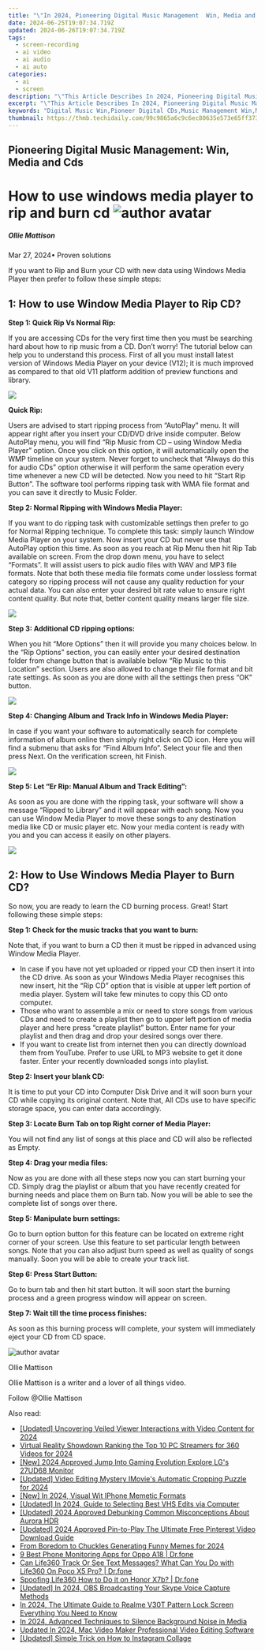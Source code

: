 ```yaml
---
title: "\"In 2024, Pioneering Digital Music Management  Win, Media and Cds\""
date: 2024-06-25T19:07:34.719Z
updated: 2024-06-26T19:07:34.719Z
tags: 
  - screen-recording
  - ai video
  - ai audio
  - ai auto
categories: 
  - ai
  - screen
description: "\"This Article Describes In 2024, Pioneering Digital Music Management: Win, Media and Cds\""
excerpt: "\"This Article Describes In 2024, Pioneering Digital Music Management: Win, Media and Cds\""
keywords: "Digital Music Win,Pioneer Digital CDs,Music Management Win,Media Music Leading,Winning Music Platform,Pioneering Music CD,Cds Digital Mastery"
thumbnail: https://thmb.techidaily.com/99c9865a6c9c6ec80635e573e65ff37309dc9b7d70208081aa77b6f0d087fbe7.jpg
---
```


## Pioneering Digital Music Management: Win, Media and Cds

# How to use windows media player to rip and burn cd ![author avatar](https://images.wondershare.com/filmora/article-images/ollie-mattison.jpg)

##### Ollie Mattison

 Mar 27, 2024• Proven solutions

 If you want to Rip and Burn your CD with new data using Windows Media Player then prefer to follow these simple steps:

## 1: How to use Window Media Player to Rip CD?

 **Step 1: Quick Rip Vs Normal Rip:**

 If you are accessing CDs for the very first time then you must be searching hard about how to rip music from a CD. Don’t worry! The tutorial below can help you to understand this process. First of all you must install latest version of Windows Media Player on your device (V12); it is much improved as compared to that old V11 platform addition of preview functions and library.

![](https://images.wondershare.com/filmora/article-images/wmp-burn-cd-1.jpg)

 **Quick Rip:**

 Users are advised to start ripping process from “AutoPlay” menu. It will appear right after you insert your CD/DVD drive inside computer. Below AutoPlay menu, you will find “Rip Music from CD – using Window Media Player” option. Once you click on this option, it will automatically open the WMP timeline on your system. Never forget to uncheck that “Always do this for audio CDs” option otherwise it will perform the same operation every time whenever a new CD will be detected. Now you need to hit “Start Rip Button”. The software tool performs ripping task with WMA file format and you can save it directly to Music Folder.

 **Step 2: Normal Ripping with Windows Media Player:**

 If you want to do ripping task with customizable settings then prefer to go for Normal Ripping technique. To complete this task: simply launch Window Media Player on your system. Now insert your CD but never use that AutoPlay option this time. As soon as you reach at Rip Menu then hit Rip Tab available on screen. From the drop down menu, you have to select “Formats”. It will assist users to pick audio files with WAV and MP3 file formats. Note that both these media file formats come under lossless format category so ripping process will not cause any quality reduction for your actual data. You can also enter your desired bit rate value to ensure right content quality. But note that, better content quality means larger file size.

![](https://images.wondershare.com/filmora/article-images/wmp-burn-cd-2.jpg)

 **Step 3: Additional CD ripping options:**

 When you hit “More Options” then it will provide you many choices below. In the “Rip Options” section, you can easily enter your desired destination folder from change button that is available below “Rip Music to this Location” section. Users are also allowed to change their file format and bit rate settings. As soon as you are done with all the settings then press “OK” button.

![](https://images.wondershare.com/filmora/article-images/wmp-burn-cd-3.jpg)

 **Step 4: Changing Album and Track Info in Windows Media Player:**

 In case if you want your software to automatically search for complete information of album online then simply right click on CD icon. Here you will find a submenu that asks for “Find Album Info”. Select your file and then press Next. On the verification screen, hit Finish.

![](https://images.wondershare.com/filmora/article-images/wmp-burn-cd-4.jpg)

 **Step 5: Let “Er Rip: Manual Album and Track Editing”:**

 As soon as you are done with the ripping task, your software will show a message “Ripped to Library” and it will appear with each song. Now you can use Window Media Player to move these songs to any destination media like CD or music player etc. Now your media content is ready with you and you can access it easily on other players.

![](https://images.wondershare.com/filmora/article-images/wmp-burn-cd-5.jpg)

## 2: How to Use Windows Media Player to Burn CD?

 So now, you are ready to learn the CD burning process. Great! Start following these simple steps:

 **Step 1: Check for the music tracks that you want to burn:**

 Note that, if you want to burn a CD then it must be ripped in advanced using Window Media Player.

* In case if you have not yet uploaded or ripped your CD then insert it into the CD drive. As soon as your Windows Media Player recognises this new insert, hit the “Rip CD” option that is visible at upper left portion of media player. System will take few minutes to copy this CD onto computer.
* Those who want to assemble a mix or need to store songs from various CDs and need to create a playlist then go to upper left portion of media player and here press “create playlist” button. Enter name for your playlist and then drag and drop your desired songs over there.
* If you want to create list from internet then you can directly download them from YouTube. Prefer to use URL to MP3 website to get it done faster. Enter your recently downloaded songs into playlist.

 **Step 2: Insert your blank CD:**

 It is time to put your CD into Computer Disk Drive and it will soon burn your CD while copying its original content. Note that, All CDs use to have specific storage space, you can enter data accordingly.

 **Step 3: Locate Burn Tab on top Right corner of Media Player:**

 You will not find any list of songs at this place and CD will also be reflected as Empty.

 **Step 4: Drag your media files:**

 Now as you are done with all these steps now you can start burning your CD. Simply drag the playlist or album that you have recently created for burning needs and place them on Burn tab. Now you will be able to see the complete list of songs over there.

 **Step 5: Manipulate burn settings:**

 Go to burn option button for this feature can be located on extreme right corner of your screen. Use this feature to set particular length between songs. Note that you can also adjust burn speed as well as quality of songs manually. Soon you will be able to create your track list.

 **Step 6: Press Start Button:**

 Go to burn tab and then hit start button. It will soon start the burning process and a green progress window will appear on screen.

 **Step 7: Wait till the time process finishes:**

 As soon as this burning process will complete, your system will immediately eject your CD from CD space.

![author avatar](https://images.wondershare.com/filmora/article-images/ollie-mattison.jpg)

Ollie Mattison

Ollie Mattison is a writer and a lover of all things video.

Follow @Ollie Mattison


<ins class="adsbygoogle"
     style="display:block"
     data-ad-format="autorelaxed"
     data-ad-client="ca-pub-7571918770474297"
     data-ad-slot="1223367746"></ins>



<ins class="adsbygoogle"
     style="display:block"
     data-ad-client="ca-pub-7571918770474297"
     data-ad-slot="8358498916"
     data-ad-format="auto"
     data-full-width-responsive="true"></ins>


<span class="atpl-alsoreadstyle">Also read:</span>
<div><ul>
<li><a href="https://fox-helps.techidaily.com/updated-uncovering-veiled-viewer-interactions-with-video-content-for-2024/"><u>[Updated] Uncovering Veiled Viewer Interactions with Video Content for 2024</u></a></li>
<li><a href="https://fox-helps.techidaily.com/virtual-reality-showdown-ranking-the-top-10-pc-streamers-for-360-videos-for-2024/"><u>Virtual Reality Showdown  Ranking the Top 10 PC Streamers for 360 Videos for 2024</u></a></li>
<li><a href="https://fox-helps.techidaily.com/new-2024-approved-jump-into-gaming-evolution-explore-lgs-27ud68-monitor/"><u>[New] 2024 Approved  Jump Into Gaming Evolution  Explore LG's 27UD68 Monitor</u></a></li>
<li><a href="https://fox-helps.techidaily.com/updated-video-editing-mystery-imovies-automatic-cropping-puzzle-for-2024/"><u>[Updated] Video Editing Mystery  IMovie's Automatic Cropping Puzzle for 2024</u></a></li>
<li><a href="https://fox-helps.techidaily.com/new-in-2024-visual-wit-iphone-memetic-formats/"><u>[New] In 2024, Visual Wit  IPhone Memetic Formats</u></a></li>
<li><a href="https://fox-helps.techidaily.com/updated-in-2024-guide-to-selecting-best-vhs-edits-via-computer/"><u>[Updated] In 2024, Guide to Selecting Best VHS Edits via Computer</u></a></li>
<li><a href="https://fox-helps.techidaily.com/updated-2024-approved-debunking-common-misconceptions-about-aurora-hdr/"><u>[Updated] 2024 Approved  Debunking Common Misconceptions About Aurora HDR</u></a></li>
<li><a href="https://fox-helps.techidaily.com/updated-2024-approved-pin-to-play-the-ultimate-free-pinterest-video-download-guide/"><u>[Updated] 2024 Approved  Pin-to-Play  The Ultimate Free Pinterest Video Download Guide</u></a></li>
<li><a href="https://some-techniques.techidaily.com/from-boredom-to-chuckles-generating-funny-memes-for-2024/"><u>From Boredom to Chuckles  Generating Funny Memes for 2024</u></a></li>
<li><a href="https://android-location-track.techidaily.com/9-best-phone-monitoring-apps-for-oppo-a18-drfone-by-drfone-virtual-android/"><u>9 Best Phone Monitoring Apps for Oppo A18 | Dr.fone</u></a></li>
<li><a href="https://fake-location.techidaily.com/can-life360-track-or-see-text-messages-what-can-you-do-with-life360-on-poco-x5-pro-drfone-by-drfone-virtual-android/"><u>Can Life360 Track Or See Text Messages? What Can You Do with Life360 On Poco X5 Pro? | Dr.fone</u></a></li>
<li><a href="https://fake-location.techidaily.com/spoofing-life360-how-to-do-it-on-honor-x7b-drfone-by-drfone-virtual-android/"><u>Spoofing Life360 How to Do it on Honor X7b? | Dr.fone</u></a></li>
<li><a href="https://on-screen-recording.techidaily.com/updated-in-2024-obs-broadcasting-your-skype-voice-capture-methods/"><u>[Updated] In 2024, OBS Broadcasting  Your Skype Voice Capture Methods</u></a></li>
<li><a href="https://easy-unlock-android.techidaily.com/in-2024-the-ultimate-guide-to-realme-v30t-pattern-lock-screen-everything-you-need-to-know-by-drfone-android/"><u>In 2024, The Ultimate Guide to Realme V30T Pattern Lock Screen Everything You Need to Know</u></a></li>
<li><a href="https://on-screen-recording.techidaily.com/in-2024-advanced-techniques-to-silence-background-noise-in-media/"><u>In 2024, Advanced Techniques to Silence Background Noise in Media</u></a></li>
<li><a href="https://ai-video-tools.techidaily.com/updated-in-2024-mac-video-maker-professional-video-editing-software/"><u>Updated In 2024, Mac Video Maker Professional Video Editing Software</u></a></li>
<li><a href="https://extra-guidance.techidaily.com/updated-simple-trick-on-how-to-instagram-collage/"><u>[Updated] Simple Trick on How to Instagram Collage</u></a></li>
</ul></div>
